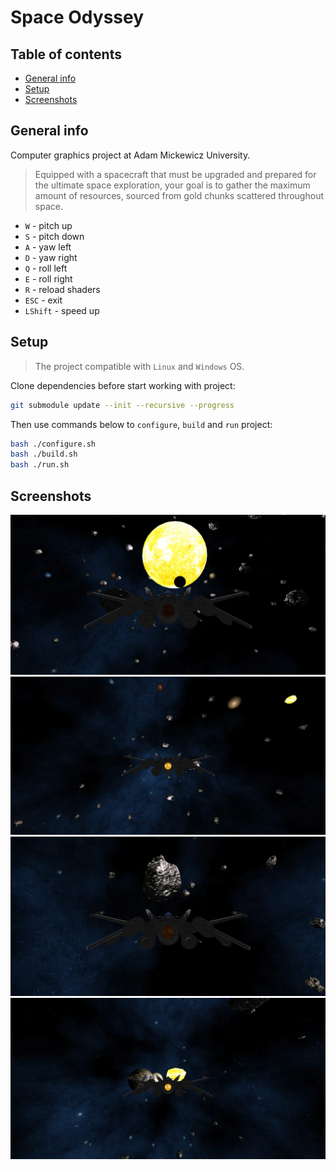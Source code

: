 # Space Odyssey

## Table of contents
* [General info](#general-info)
* [Setup](#setup)
* [Screenshots](#screenshots)

## General info

Computer graphics project at Adam Mickewicz University.

> Equipped with a spacecraft that must be upgraded and prepared for the ultimate space exploration, your goal is to gather the maximum amount of resources, sourced from gold chunks scattered throughout space.

- `W` - pitch up
- `S` - pitch down
- `A` - yaw left
- `D` - yaw right
- `Q` - roll left
- `E` - roll right
- `R` - reload shaders
- `ESC` - exit
- `LShift` - speed up

## Setup

> The project compatible with ``Linux`` and ``Windows`` OS.

Clone dependencies before start working with project:
```bash
git submodule update --init --recursive --progress
```

Then use commands below to ``configure``, ``build`` and ``run`` project:
```bash
bash ./configure.sh
bash ./build.sh
bash ./run.sh
```

## Screenshots

![](img/screenshoot_1.jpg)
![](img/screenshoot_2.jpg)
![](img/screenshoot_3.jpg)
![](img/screenshoot_4.jpg)